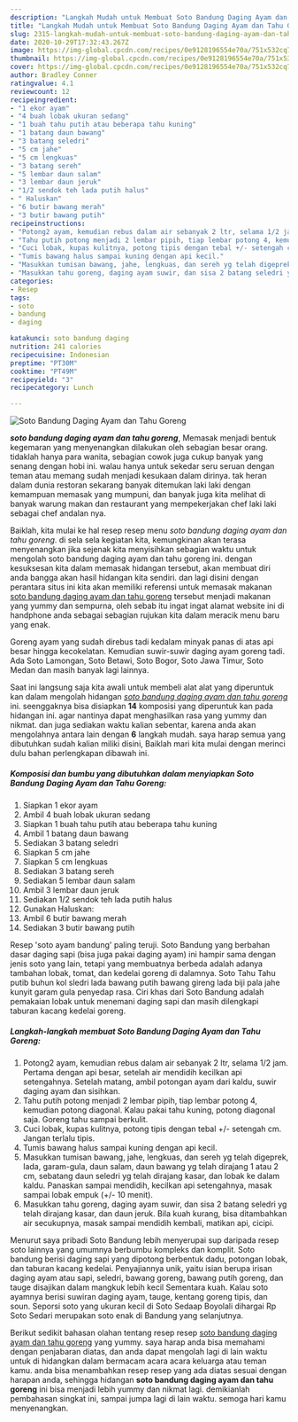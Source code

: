 ```yaml
---
description: "Langkah Mudah untuk Membuat Soto Bandung Daging Ayam dan Tahu Goreng Lezat"
title: "Langkah Mudah untuk Membuat Soto Bandung Daging Ayam dan Tahu Goreng Lezat"
slug: 2315-langkah-mudah-untuk-membuat-soto-bandung-daging-ayam-dan-tahu-goreng-lezat
date: 2020-10-29T17:32:43.267Z
image: https://img-global.cpcdn.com/recipes/0e9128196554e70a/751x532cq70/soto-bandung-daging-ayam-dan-tahu-goreng-foto-resep-utama.jpg
thumbnail: https://img-global.cpcdn.com/recipes/0e9128196554e70a/751x532cq70/soto-bandung-daging-ayam-dan-tahu-goreng-foto-resep-utama.jpg
cover: https://img-global.cpcdn.com/recipes/0e9128196554e70a/751x532cq70/soto-bandung-daging-ayam-dan-tahu-goreng-foto-resep-utama.jpg
author: Bradley Conner
ratingvalue: 4.1
reviewcount: 12
recipeingredient:
- "1 ekor ayam"
- "4 buah lobak ukuran sedang"
- "1 buah tahu putih atau beberapa tahu kuning"
- "1 batang daun bawang"
- "3 batang seledri"
- "5 cm jahe"
- "5 cm lengkuas"
- "3 batang sereh"
- "5 lembar daun salam"
- "3 lembar daun jeruk"
- "1/2 sendok teh lada putih halus"
- " Haluskan"
- "6 butir bawang merah"
- "3 butir bawang putih"
recipeinstructions:
- "Potong2 ayam, kemudian rebus dalam air sebanyak 2 ltr, selama 1/2 jam. Pertama dengan api besar, setelah air mendidih kecilkan api setengahnya. Setelah matang, ambil potongan ayam dari kaldu, suwir daging ayam dan sisihkan."
- "Tahu putih potong menjadi 2 lembar pipih, tiap lembar potong 4, kemudian potong diagonal. Kalau pakai tahu kuning, potong diagonal saja. Goreng tahu sampai berkulit."
- "Cuci lobak, kupas kulitnya, potong tipis dengan tebal +/- setengah cm. Jangan terlalu tipis."
- "Tumis bawang halus sampai kuning dengan api kecil."
- "Masukkan tumisan bawang, jahe, lengkuas, dan sereh yg telah digeprek, lada, garam-gula, daun salam, daun bawang yg telah dirajang 1 atau 2 cm, sebatang daun seledri yg telah dirajang kasar, dan lobak ke dalam kaldu. Panaskan sampai mendidih, kecilkan api setengahnya, masak sampai lobak empuk (+/- 10 menit)."
- "Masukkan tahu goreng, daging ayam suwir, dan sisa 2 batang seledri yg telah dirajang kasar, dan daun jeruk. Bila kuah kurang, bisa ditambahkan air secukupnya, masak sampai mendidih kembali, matikan api, cicipi."
categories:
- Resep
tags:
- soto
- bandung
- daging

katakunci: soto bandung daging 
nutrition: 241 calories
recipecuisine: Indonesian
preptime: "PT30M"
cooktime: "PT49M"
recipeyield: "3"
recipecategory: Lunch

---
```



![Soto Bandung Daging Ayam dan Tahu Goreng](https://img-global.cpcdn.com/recipes/0e9128196554e70a/751x532cq70/soto-bandung-daging-ayam-dan-tahu-goreng-foto-resep-utama.jpg)

<b><i>soto bandung daging ayam dan tahu goreng</i></b>, Memasak menjadi bentuk kegemaran yang menyenangkan dilakukan oleh sebagian besar orang. tidaklah hanya para wanita, sebagian cowok juga cukup banyak yang senang dengan hobi ini. walau hanya untuk sekedar seru seruan dengan teman atau memang sudah menjadi kesukaan dalam dirinya. tak heran dalam dunia restoran sekarang banyak ditemukan laki laki dengan kemampuan memasak yang mumpuni, dan banyak juga kita melihat di banyak warung makan dan restaurant yang mempekerjakan chef laki laki sebagai chef andalan nya.

Baiklah, kita mulai ke hal resep resep menu <i>soto bandung daging ayam dan tahu goreng</i>. di sela sela kegiatan kita, kemungkinan akan terasa menyenangkan jika sejenak kita menyisihkan sebagian waktu untuk mengolah soto bandung daging ayam dan tahu goreng ini. dengan kesuksesan kita dalam memasak hidangan tersebut, akan membuat diri anda bangga akan hasil hidangan kita sendiri. dan lagi disini dengan perantara situs ini kita akan memiliki referensi untuk memasak makanan <u>soto bandung daging ayam dan tahu goreng</u> tersebut menjadi makanan yang yummy dan sempurna, oleh sebab itu ingat ingat alamat website ini di handphone anda sebagai sebagian rujukan kita dalam meracik menu baru yang enak.

Goreng ayam yang sudah direbus tadi kedalam minyak panas di atas api besar hingga kecokelatan. Kemudian suwir-suwir daging ayam goreng tadi. Ada Soto Lamongan, Soto Betawi, Soto Bogor, Soto Jawa Timur, Soto Medan dan masih banyak lagi lainnya.


Saat ini langsung saja kita awali untuk membeli alat alat yang diperuntuk kan dalam mengolah hidangan <u><i>soto bandung daging ayam dan tahu goreng</i></u> ini. seenggaknya bisa disiapkan <b>14</b> komposisi yang diperuntuk kan pada hidangan ini. agar nantinya dapat menghasilkan rasa yang yummy dan nikmat. dan juga sediakan waktu kalian sebentar, karena anda akan mengolahnya antara lain dengan <b>6</b> langkah mudah. saya harap semua yang dibutuhkan sudah kalian miliki disini, Baiklah mari kita mulai dengan merinci dulu bahan perlengkapan dibawah ini.

<!--inarticleads1-->

##### Komposisi dan bumbu yang dibutuhkan dalam menyiapkan Soto Bandung Daging Ayam dan Tahu Goreng:

1. Siapkan 1 ekor ayam
1. Ambil 4 buah lobak ukuran sedang
1. Siapkan 1 buah tahu putih atau beberapa tahu kuning
1. Ambil 1 batang daun bawang
1. Sediakan 3 batang seledri
1. Siapkan 5 cm jahe
1. Siapkan 5 cm lengkuas
1. Sediakan 3 batang sereh
1. Sediakan 5 lembar daun salam
1. Ambil 3 lembar daun jeruk
1. Sediakan 1/2 sendok teh lada putih halus
1. Gunakan  Haluskan:
1. Ambil 6 butir bawang merah
1. Sediakan 3 butir bawang putih


Resep &#39;soto ayam bandung&#39; paling teruji. Soto Bandung yang berbahan dasar daging sapi (bisa juga pakai daging ayam) ini hampir sama dengan jenis soto yang lain, tetapi yang membuatnya berbeda adalah adanya tambahan lobak, tomat, dan kedelai goreng di dalamnya. Soto Tahu Tahu putib buhun kol sledri lada bawang putih bawang gireng lada biji pala jahe kunyit garam gula penyedap rasa. Ciri khas dari Soto Bandung adalah pemakaian lobak untuk menemani daging sapi dan masih dilengkapi taburan kacang kedelai goreng. 

<!--inarticleads2-->

##### Langkah-langkah membuat Soto Bandung Daging Ayam dan Tahu Goreng:

1. Potong2 ayam, kemudian rebus dalam air sebanyak 2 ltr, selama 1/2 jam. Pertama dengan api besar, setelah air mendidih kecilkan api setengahnya. Setelah matang, ambil potongan ayam dari kaldu, suwir daging ayam dan sisihkan.
1. Tahu putih potong menjadi 2 lembar pipih, tiap lembar potong 4, kemudian potong diagonal. Kalau pakai tahu kuning, potong diagonal saja. Goreng tahu sampai berkulit.
1. Cuci lobak, kupas kulitnya, potong tipis dengan tebal +/- setengah cm. Jangan terlalu tipis.
1. Tumis bawang halus sampai kuning dengan api kecil.
1. Masukkan tumisan bawang, jahe, lengkuas, dan sereh yg telah digeprek, lada, garam-gula, daun salam, daun bawang yg telah dirajang 1 atau 2 cm, sebatang daun seledri yg telah dirajang kasar, dan lobak ke dalam kaldu. Panaskan sampai mendidih, kecilkan api setengahnya, masak sampai lobak empuk (+/- 10 menit).
1. Masukkan tahu goreng, daging ayam suwir, dan sisa 2 batang seledri yg telah dirajang kasar, dan daun jeruk. Bila kuah kurang, bisa ditambahkan air secukupnya, masak sampai mendidih kembali, matikan api, cicipi.


Menurut saya pribadi Soto Bandung lebih menyerupai sup daripada resep soto lainnya yang umumnya berbumbu kompleks dan komplit. Soto bandung berisi daging sapi yang dipotong berbentuk dadu, potongan lobak, dan taburan kacang kedelai. Penyajiannya unik, yaitu isian berupa irisan daging ayam atau sapi, seledri, bawang goreng, bawang putih goreng, dan tauge disajikan dalam mangkuk lebih kecil Sementara kuah. Kalau soto ayamnya berisi suwiran daging ayam, tauge, kentang goreng tipis, dan soun. Seporsi soto yang ukuran kecil di Soto Sedaap Boyolali dihargai Rp Soto Sedari merupakan soto enak di Bandung yang selanjutnya. 

Berikut sedikit bahasan olahan tentang resep resep <u>soto bandung daging ayam dan tahu goreng</u> yang yummy. saya harap anda bisa memahami dengan penjabaran diatas, dan anda dapat mengolah lagi di lain waktu untuk di hidangkan dalam bermacam acara acara keluarga atau teman kamu. anda bisa menambahkan resep resep yang ada diatas sesuai dengan harapan anda, sehingga hidangan <b>soto bandung daging ayam dan tahu goreng</b> ini bisa menjadi lebih yummy dan nikmat lagi. demikianlah pembahasan singkat ini, sampai jumpa lagi di lain waktu. semoga hari kamu menyenangkan.
